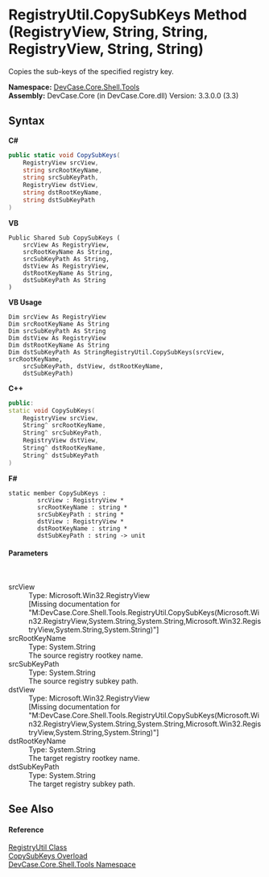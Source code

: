 # RegistryUtil.CopySubKeys Method (RegistryView, String, String, RegistryView, String, String)
 

Copies the sub-keys of the specified registry key.

**Namespace:**&nbsp;<a href="N_DevCase_Core_Shell_Tools">DevCase.Core.Shell.Tools</a><br />**Assembly:**&nbsp;DevCase.Core (in DevCase.Core.dll) Version: 3.3.0.0 (3.3)

## Syntax

**C#**<br />
``` C#
public static void CopySubKeys(
	RegistryView srcView,
	string srcRootKeyName,
	string srcSubKeyPath,
	RegistryView dstView,
	string dstRootKeyName,
	string dstSubKeyPath
)
```

**VB**<br />
``` VB
Public Shared Sub CopySubKeys ( 
	srcView As RegistryView,
	srcRootKeyName As String,
	srcSubKeyPath As String,
	dstView As RegistryView,
	dstRootKeyName As String,
	dstSubKeyPath As String
)
```

**VB Usage**<br />
``` VB Usage
Dim srcView As RegistryView
Dim srcRootKeyName As String
Dim srcSubKeyPath As String
Dim dstView As RegistryView
Dim dstRootKeyName As String
Dim dstSubKeyPath As StringRegistryUtil.CopySubKeys(srcView, srcRootKeyName, 
	srcSubKeyPath, dstView, dstRootKeyName, 
	dstSubKeyPath)
```

**C++**<br />
``` C++
public:
static void CopySubKeys(
	RegistryView srcView, 
	String^ srcRootKeyName, 
	String^ srcSubKeyPath, 
	RegistryView dstView, 
	String^ dstRootKeyName, 
	String^ dstSubKeyPath
)
```

**F#**<br />
``` F#
static member CopySubKeys : 
        srcView : RegistryView * 
        srcRootKeyName : string * 
        srcSubKeyPath : string * 
        dstView : RegistryView * 
        dstRootKeyName : string * 
        dstSubKeyPath : string -> unit 

```


#### Parameters
&nbsp;<dl><dt>srcView</dt><dd>Type: Microsoft.Win32.RegistryView<br />\[Missing <param name="srcView"/> documentation for "M:DevCase.Core.Shell.Tools.RegistryUtil.CopySubKeys(Microsoft.Win32.RegistryView,System.String,System.String,Microsoft.Win32.RegistryView,System.String,System.String)"\]</dd><dt>srcRootKeyName</dt><dd>Type: System.String<br />The source registry rootkey name.</dd><dt>srcSubKeyPath</dt><dd>Type: System.String<br />The source registry subkey path.</dd><dt>dstView</dt><dd>Type: Microsoft.Win32.RegistryView<br />\[Missing <param name="dstView"/> documentation for "M:DevCase.Core.Shell.Tools.RegistryUtil.CopySubKeys(Microsoft.Win32.RegistryView,System.String,System.String,Microsoft.Win32.RegistryView,System.String,System.String)"\]</dd><dt>dstRootKeyName</dt><dd>Type: System.String<br />The target registry rootkey name.</dd><dt>dstSubKeyPath</dt><dd>Type: System.String<br />The target registry subkey path.</dd></dl>

## See Also


#### Reference
<a href="T_DevCase_Core_Shell_Tools_RegistryUtil">RegistryUtil Class</a><br /><a href="Overload_DevCase_Core_Shell_Tools_RegistryUtil_CopySubKeys">CopySubKeys Overload</a><br /><a href="N_DevCase_Core_Shell_Tools">DevCase.Core.Shell.Tools Namespace</a><br />